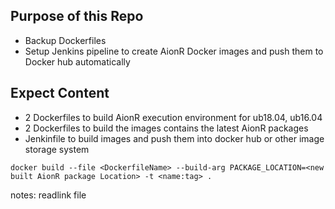 ## Purpose of this Repo
* Backup Dockerfiles
* Setup Jenkins pipeline to create AionR Docker images and push them to Docker hub automatically

## Expect Content
* 2 Dockerfiles to build AionR execution environment for ub18.04, ub16.04
* 2 Dockerfiles to build the images contains the latest AionR packages
* Jenkinfile to build images and push them into docker hub or other image storage system

```
docker build --file <DockerfileName> --build-arg PACKAGE_LOCATION=<new built AionR package Location> -t <name:tag> .
```

notes: readlink file
